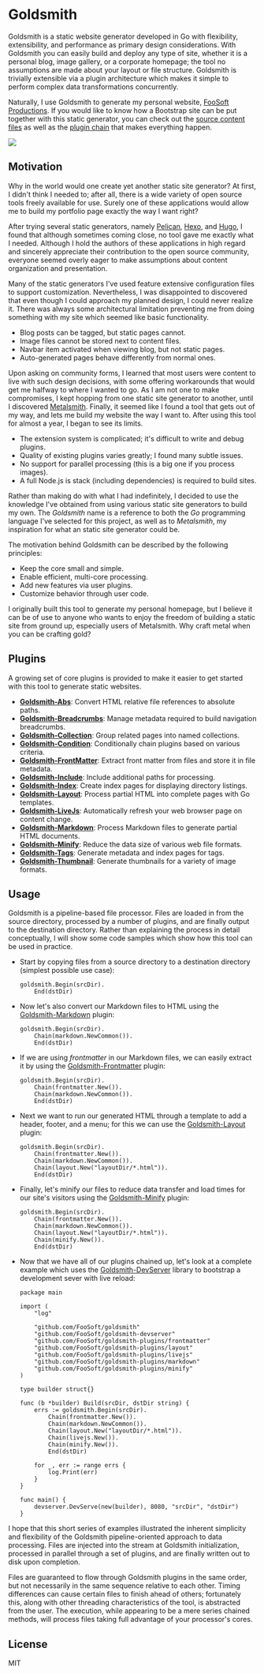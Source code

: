 # Goldsmith #

Goldsmith is a static website generator developed in Go with flexibility, extensibility, and performance as primary
design considerations. With Goldsmith you can easily build and deploy any type of site, whether it is a personal blog,
image gallery, or a corporate homepage; the tool no assumptions are made about your layout or file structure. Goldsmith
is trivially extensible via a plugin architecture which makes it simple to perform complex data transformations
concurrently.

Naturally, I use Goldsmith to generate my personal website, [FooSoft Productions](https://foosoft.net/). If you would
like to know how a Bootstrap site can be put together with this static generator, you can check out the [source content
files](https://bitbucket.org/FooSoft/website/src) as well as the [plugin
chain](https://github.com/FooSoft/webtools/blob/master/webbuild/main.go) that makes everything happen.

![](https://foosoft.net/projects/goldsmith/img/gold.png)

## Motivation ##

Why in the world would one create yet another static site generator? At first, I didn't think I needed to; after all,
there is a wide variety of open source tools freely available for use. Surely one of these applications would allow me
to build my portfolio page exactly the way I want right?

After trying several static generators, namely [Pelican](http://blog.getpelican.com/), [Hexo](https://hexo.io/), and
[Hugo](https://gohugo.io/), I found that although sometimes coming close, no tool gave me exactly what I needed.
Although I hold the authors of these applications in high regard and sincerely appreciate their contribution to the open
source community, everyone seemed overly eager to make assumptions about content organization and presentation.

Many of the static generators I've used feature extensive configuration files to support customization. Nevertheless, I
was disappointed to discovered that even though I could approach my planned design, I could never realize it. There was
always some architectural limitation preventing me from doing something with my site which seemed like basic
functionality.

*   Blog posts can be tagged, but static pages cannot.
*   Image files cannot be stored next to content files.
*   Navbar item activated when viewing blog, but not static pages.
*   Auto-generated pages behave differently from normal ones.

Upon asking on community forms, I learned that most users were content to live with such design decisions, with some
offering workarounds that would get me halfway to where I wanted to go. As I am not one to make compromises, I kept
hopping from one static site generator to another, until I discovered [Metalsmith](http://www.metalsmith.io/). Finally,
it seemed like I found a tool that gets out of my way, and lets me build my website the way I want to. After using this
tool for almost a year, I began to see its limits.

*   The extension system is complicated; it's difficult to write and debug plugins.
*   Quality of existing plugins varies greatly; I found many subtle issues.
*   No support for parallel processing (this is a big one if you process images).
*   A full Node.js is stack (including dependencies) is required to build sites.

Rather than making do with what I had indefinitely, I decided to use the knowledge I've obtained from using various
static site generators to build my own. The *Goldsmith* name is a reference to both the *Go* programming language I've
selected for this project, as well as to *Metalsmith*, my inspiration for what an static site generator could be.

The motivation behind Goldsmith can be described by the following principles:

*   Keep the core small and simple.
*   Enable efficient, multi-core processing.
*   Add new features via user plugins.
*   Customize behavior through user code.

I originally built this tool to generate my personal homepage, but I believe it can be of use to anyone who wants to
enjoy the freedom of building a static site from ground up, especially users of Metalsmith. Why craft metal when you can
be crafting gold?

## Plugins ##

A growing set of core plugins is provided to make it easier to get started with this tool to generate static websites.

*   **[Goldsmith-Abs](https://foosoft.net/projects/goldsmith/plugins/abs/)**: Convert HTML relative file references to absolute paths.
*   **[Goldsmith-Breadcrumbs](https://foosoft.net/projects/goldsmith/plugins/breadcrumbs/)**: Manage metadata required to build navigation breadcrumbs.
*   **[Goldsmith-Collection](https://foosoft.net/projects/goldsmith/plugins/collection/)**: Group related pages into named collections.
*   **[Goldsmith-Condition](https://foosoft.net/projects/goldsmith/plugins/condition/)**: Conditionally chain plugins based on various criteria.
*   **[Goldsmith-FrontMatter](https://foosoft.net/projects/goldsmith/plugins/frontmatter/)**: Extract front matter from files and store it in file metadata.
*   **[Goldsmith-Include](https://foosoft.net/projects/goldsmith/plugins/include/)**: Include additional paths for processing.
*   **[Goldsmith-Index](https://foosoft.net/projects/goldsmith/plugins/index/)**: Create index pages for displaying directory listings.
*   **[Goldsmith-Layout](https://foosoft.net/projects/goldsmith/plugins/layout/)**: Process partial HTML into complete pages with Go templates.
*   **[Goldsmith-LiveJs](https://foosoft.net/projects/goldsmith/plugins/livejs/)**: Automatically refresh your web browser page on content change.
*   **[Goldsmith-Markdown](https://foosoft.net/projects/goldsmith/plugins/markdown/)**: Process Markdown files to generate partial HTML documents.
*   **[Goldsmith-Minify](https://foosoft.net/projects/goldsmith/plugins/minify/)**: Reduce the data size of various web file formats.
*   **[Goldsmith-Tags](https://foosoft.net/projects/goldsmith/plugins/tags/)**: Generate metadata and index pages for tags.
*   **[Goldsmith-Thumbnail](https://foosoft.net/projects/goldsmith/plugins/thumbnail/)**: Generate thumbnails for a variety of image formats.

## Usage ##

Goldsmith is a pipeline-based file processor. Files are loaded in from the source directory, processed by a number of
plugins, and are finally output to the destination directory. Rather than explaining the process in detail conceptually,
I will show some code samples which show how this tool can be used in practice.

*   Start by copying files from a source directory to a destination directory (simplest possible use case):

    ```
    goldsmith.Begin(srcDir).
        End(dstDir)
    ```

*   Now let's also convert our Markdown files to HTML using the
    [Goldsmith-Markdown](https://foosoft.net/projects/goldsmith/plugins/markdown/) plugin:

    ```
    goldsmith.Begin(srcDir).
        Chain(markdown.NewCommon()).
        End(dstDir)
    ```

*   If we are using *frontmatter* in our Markdown files, we can easily extract it by using the
    [Goldsmith-Frontmatter](https://foosoft.net/projects/goldsmith/plugins/frontmatter/) plugin:

    ```
    goldsmith.Begin(srcDir).
		Chain(frontmatter.New()).
        Chain(markdown.NewCommon()).
        End(dstDir)
    ```

*   Next we want to run our generated HTML through a template to add a header, footer, and a menu; for this we can use
    the [Goldsmith-Layout](https://foosoft.net/projects/goldsmith/plugins/layout/) plugin:

    ```
    goldsmith.Begin(srcDir).
		Chain(frontmatter.New()).
        Chain(markdown.NewCommon()).
        Chain(layout.New("layoutDir/*.html")).
        End(dstDir)
    ```

*   Finally, let's minify our files to reduce data transfer and load times for our site's visitors using the
    [Goldsmith-Minify](https://foosoft.net/projects/goldsmith/plugins/minify/) plugin:

    ```
    goldsmith.Begin(srcDir).
		Chain(frontmatter.New()).
        Chain(markdown.NewCommon()).
        Chain(layout.New("layoutDir/*.html")).
		Chain(minify.New()).
        End(dstDir)
    ```

*   Now that we have all of our plugins chained up, let's look at a complete example which uses the
    [Goldsmith-DevServer](https://foosoft.net/projects/goldsmith/devserver/) library to bootstrap a development sever with live reload:

    ```
    package main

    import (
        "log"

        "github.com/FooSoft/goldsmith"
        "github.com/FooSoft/goldsmith-devserver"
        "github.com/FooSoft/goldsmith-plugins/frontmatter"
        "github.com/FooSoft/goldsmith-plugins/layout"
        "github.com/FooSoft/goldsmith-plugins/livejs"
        "github.com/FooSoft/goldsmith-plugins/markdown"
        "github.com/FooSoft/goldsmith-plugins/minify"
    )

    type builder struct{}

    func (b *builder) Build(srcDir, dstDir string) {
        errs := goldsmith.Begin(srcDir).
            Chain(frontmatter.New()).
            Chain(markdown.NewCommon()).
            Chain(layout.New("layoutDir/*.html")).
            Chain(livejs.New()).
            Chain(minify.New()).
            End(dstDir)

        for _, err := range errs {
            log.Print(err)
        }
    }

    func main() {
        devserver.DevServe(new(builder), 8080, "srcDir", "dstDir")
    }
    ```

I hope that this short series of examples illustrated the inherent simplicity and flexibility of the Goldsmith
pipeline-oriented approach to data processing. Files are injected into the stream at Goldsmith initialization, processed
in parallel through a set of plugins, and are finally written out to disk upon completion.

Files are guaranteed to flow through Goldsmith plugins in the same order, but not necessarily in the same sequence
relative to each other. Timing differences can cause certain files to finish ahead of others; fortunately this, along
with other threading characteristics of the tool, is abstracted from the user. The execution, while appearing to be a
mere series chained methods, will process files taking full advantage of your processor's cores.

## License ##

MIT
